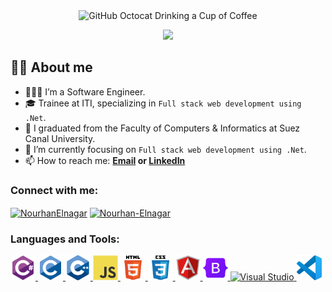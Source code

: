  <div>
   <div>
   <div align="center">
        <img src="https://octodex.github.com/images/femalecodertocat.png" alt="GitHub Octocat Drinking a Cup of Coffee" height="200">
    </div>
	 <p align="center">
  <img src="https://readme-typing-svg.demolab.com/?font=Architects+Daughter&color=CA18F7FF&size=30&lines=Hi+I'm+Nourhan+Elnagar;Software+Engineer;Full+Stack+.NET+Developer;&center=true&width=450&height=50&duration=4000&pause=1000">
</p>  
	   
## 💁‍♀️ About me
  
 - 👩🏽‍💻 I’m a Software Engineer.
 - 🎓 Trainee at ITI, specializing in `Full stack web development using .Net`.<!--ITI Graduate-->
 - 🏫 I graduated from the Faculty of Computers & Informatics at Suez Canal University.
 - 🎯 I’m currently focusing on `Full stack web development using .Net`.
 - 📫 How to reach me: **[Email](Nourhanelnagar3@gmail.com) or [LinkedIn](https://www.linkedin.com/in/nourhan-elnagar/)**
	<br>
<h3 align="left">Connect with me:</h3>
<p align="left">
<a href="https://www.linkedin.com/in/nourhan-elnagar/" target="blank"><img align="center" src="https://raw.githubusercontent.com/rahuldkjain/github-profile-readme-generator/master/src/images/icons/Social/linked-in-alt.svg" alt="NourhanElnagar" height="30" width="40" /></a>
<a href="https://web.facebook.com/profile.php?id=100048798854112" target="blank"><img align="center" src="https://raw.githubusercontent.com/rahuldkjain/github-profile-readme-generator/master/src/images/icons/Social/facebook.svg" alt="Nourhan-Elnagar" height="30" width="40" /></a>
	<br>



<h3 align="left">Languages and Tools:</h3>
<p align="left">
  <!-- Backend -->
  <a href="https://learn.microsoft.com/en-us/dotnet/csharp/" target="_blank" rel="noreferrer">
    <img src="https://raw.githubusercontent.com/devicons/devicon/master/icons/csharp/csharp-original.svg" alt="C#" width="40" height="40"/>
  </a>
  <a href="https://www.cprogramming.com/" target="_blank" rel="noreferrer">
    <img src="https://raw.githubusercontent.com/devicons/devicon/master/icons/c/c-original.svg" alt="C" width="40" height="40"/>
  </a>
  <a href="https://www.w3schools.com/cpp/" target="_blank" rel="noreferrer">
    <img src="https://raw.githubusercontent.com/devicons/devicon/master/icons/cplusplus/cplusplus-original.svg" alt="C++" width="40" height="40"/>
  </a>
  <!-- Frontend -->
  <a href="https://developer.mozilla.org/en-US/docs/Web/JavaScript" target="_blank" rel="noreferrer">
    <img src="https://raw.githubusercontent.com/devicons/devicon/master/icons/javascript/javascript-original.svg" alt="JavaScript" width="40" height="40"/>
  </a>
  <a href="https://www.w3.org/html/" target="_blank" rel="noreferrer">
    <img src="https://raw.githubusercontent.com/devicons/devicon/master/icons/html5/html5-original-wordmark.svg" alt="HTML5" width="40" height="40"/>
  </a>
  <a href="https://www.w3schools.com/css/" target="_blank" rel="noreferrer">
    <img src="https://raw.githubusercontent.com/devicons/devicon/master/icons/css3/css3-original-wordmark.svg" alt="CSS3" width="40" height="40"/>
  </a>
  <a href="https://angular.io/" target="_blank" rel="noreferrer">
    <img src="https://raw.githubusercontent.com/devicons/devicon/master/icons/angularjs/angularjs-original.svg" alt="Angular" width="40" height="40"/>
  </a>
  <a href="https://getbootstrap.com/" target="_blank" rel="noreferrer">
    <img src="https://raw.githubusercontent.com/devicons/devicon/master/icons/bootstrap/bootstrap-original.svg" alt="Bootstrap" width="40" height="40"/>
  </a>

  <!-- Tools & IDEs -->
  <a href="https://visualstudio.microsoft.com/" target="_blank" rel="noreferrer">
    <img src="https://upload.wikimedia.org/wikipedia/commons/2/2c/Visual_Studio_Icon_2022.svg" alt="Visual Studio" width="40" height="40"/>
  </a>
  <a href="https://code.visualstudio.com/" target="_blank" rel="noreferrer">
    <img src="https://raw.githubusercontent.com/devicons/devicon/master/icons/vscode/vscode-original.svg" alt="VS Code" width="40" height="40"/>
  </a>
</p>
